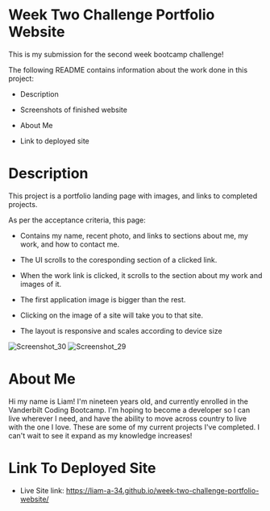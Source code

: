# Week Two Challenge Portfolio Website

This is my submission for the second week bootcamp challenge!

The following README contains information about the work done in this project:

* Description 

* Screenshots of finished website

* About Me

* Link to deployed site

# Description

This project is a portfolio landing page with images, and links to completed projects.

As per the acceptance criteria, this page:

* Contains my name, recent photo, and links to sections about me, my work, and how to contact me.

* The UI scrolls to the coresponding section of a clicked link.

* When the work link is clicked, it scrolls to the section about my work and images of it.

* The first application image is bigger than the rest.

* Clicking on the image of a site will take you to that site.

* The layout is responsive and scales according to device size

![Screenshot_30](https://user-images.githubusercontent.com/113379247/196053357-c47103a4-2b29-4e6b-a16b-62cd2b6a8552.png)
![Screenshot_29](https://user-images.githubusercontent.com/113379247/196053390-d0300d26-1aa7-4156-9731-75e222096791.png)

# About Me

Hi my name is Liam! I'm nineteen years old, and currently enrolled in the Vanderbilt Coding Bootcamp. I'm hoping to become a developer so I can live wherever I need, and have the ability to move across country to live with the one I love. These are some of my current projects I've completed. I can't wait to see it expand as my knowledge increases!

# Link To Deployed Site

* Live Site link: https://liam-a-34.github.io/week-two-challenge-portfolio-website/
